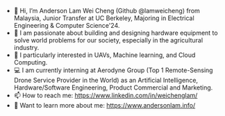 - 👋 Hi, I’m Anderson Lam Wei Cheng (Github @lamweicheng) from Malaysia, Junior Transfer at UC Berkeley, Majoring in Electrical Engineering & Computer Science'24.
- 👀 I am passionate about building and designing hardware equipment to solve world problems for our society, especially in the agricultural industry. 
- 👀 I particularly interested in UAVs, Machine learning, and Cloud Computing.
- 💻 I am currently interning at Aerodyne Group (Top 1 Remote-Sensing Drone Service Provider in the World) as an Artificial Intelligence, Hardware/Software Engineering, Product Commercial and Marketing.
- 📫 How to reach me: https://www.linkedin.com/in/weichenglam/
- 📖 Want to learn more about me: https://www.andersonlam.info/

<!---
lamweicheng/lamweicheng is a ✨ special ✨ repository because its `README.md` (this file) appears on your GitHub profile.
You can click the Preview link to take a look at your changes.
--->
